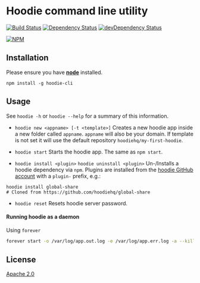 # Hoodie command line utility
[![Build Status](https://travis-ci.org/hoodiehq/hoodie-cli.svg?branch=master)](https://travis-ci.org/hoodiehq/hoodie-cli)
[![Dependency Status](https://david-dm.org/hoodiehq/hoodie-cli.svg)](https://david-dm.org/hoodiehq/hoodie-cli)
[![devDependency Status](https://david-dm.org/hoodiehq/hoodie-cli/dev-status.svg)](https://david-dm.org/hoodiehq/hoodie-cli#info=devDependencies)

[![NPM](https://nodei.co/npm/hoodie-cli.png)](https://nodei.co/npm/hoodie-cli/)


## Installation
Please ensure you have [__node__](http://nodejs.org) installed.

```
npm install -g hoodie-cli
```


## Usage

See `hoodie -h` or `hoodie --help` for a summary of this information.

+ `hoodie new <appname> [-t <template>]`
Creates a new hoodie app inside a new folder called `appname`. `appname` will also be your domain. If template is not set it will use the default repository `hoodiehq/my-first-hoodie`.

+ `hoodie start`
Starts the hoodie app. The same as `npm start`.

+ `hoodie install <plugin>`
`hoodie uninstall <plugin>`
Un-/Installs a hoodie dependency via `npm`. Plugins are installed from the [hoodie GitHub account](http://github.com/hoodiehq) with a `plugin-` prefix, e.g.:
```
hoodie install global-share
# Cloned from https://github.com/hoodiehq/global-share
```

+ `hoodie reset`
Resets hoodie server password.


#### Running hoodie as a daemon

Using `forever`

```bash
forever start -o /var/log/app.out.log -e /var/log/app.err.log -a --killSignal=SIGTERM /path/to/myapp/node_modules/hoodie-server/bin/start
```

## License

[Apache 2.0](http://www.apache.org/licenses/LICENSE-2.0)
